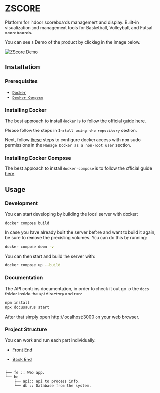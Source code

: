 # ZSCORE

Platform for indoor scoreboards management and display. Built-in visualization and management tools for Basketball, Volleyball, and Futsal scoreboards.

You can see a Demo of the product by clicking in the image below. 

[![ZScore Demo](https://img.youtube.com/vi/wV0VnYSFYw0/0.jpg)](https://www.youtube.com/watch?v=wV0VnYSFYw0)

## Installation

### Prerequisites

- [`Docker`](https://www.docker.com)
- [`Docker Compose`](https://www.docker.com)

### Installing Docker

The best approach to install `docker` is to follow the official guide [here](https://docs.docker.com/install/linux/docker-ce/ubuntu/#install-using-the-repository). 

Please follow the steps in `Install using the repository` section.

Next, follow [these](https://docs.docker.com/install/linux/linux-postinstall/) steps to configure docker access with non sudo permissions in the `Manage Docker as a non-root user` section.

### Installing Docker Compose

The best approach to install `docker-compose` is to follow the official guide [here](https://docs.docker.com/compose/install/#install-compose). 

## Usage

### Development
You can start developing by building the local server with docker:

```bash
docker compose build
```
In case you have already built the server before and want to build it again, be sure to remove the prexisting volumes. You can do this by running:
```bash
docker compose down -v
```

You can then start and build the server with:

```bash
docker compose up --build
```

### Documentation

The API contains documentation, in order to check it out go to the `docs` folder inside the `api`directory and run:

```bash
npm install
npx docusaurus start
```

After that simply open http://localhost:3000 on your web browser.


### Project Structure

You can work and run each part individually.

- [Front End](fe/README.md)

- [Back End](be/README.md)


```

├── fe :: Web app.
└── be
    ├── api:: api to process info.
    └── db :: Database from the system.

```
